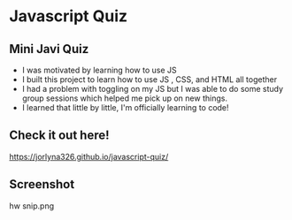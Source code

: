 
# Javascript Quiz

## Mini Javi Quiz

- I was motivated by learning how to use JS
- I built this project to learn how to use JS , CSS, and HTML all together
- I had a problem with toggling on my JS but I was able to do some study group sessions which helped me pick up on new things.
- I learned that little by little, I'm officially learning to code!

## Check it out here!
https://jorlyna326.github.io/javascript-quiz/

## Screenshot
hw snip.png
